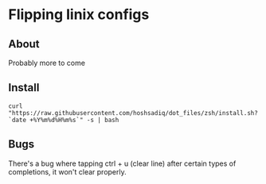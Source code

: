 # Flipping linix configs

## About
Probably more to come

## Install
```
curl "https://raw.githubusercontent.com/hoshsadiq/dot_files/zsh/install.sh?`date +%Y%m%d%H%m%s`" -s | bash
```

## Bugs
There's a bug where tapping ctrl + u (clear line) after certain types of completions, it won't clear properly.
